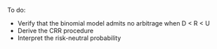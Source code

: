 To do:

- Verify that the binomial model admits no arbitrage when D < R < U
- Derive the CRR procedure
- Interpret the risk-neutral probability
